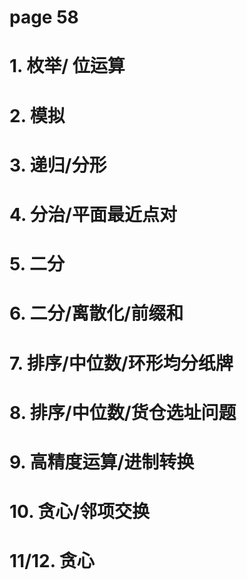 # page 58

# 1. 枚举/ 位运算
# 2. 模拟
# 3. 递归/分形
# 4. 分治/平面最近点对
# 5. 二分
# 6. 二分/离散化/前缀和
# 7. 排序/中位数/环形均分纸牌
# 8. 排序/中位数/货仓选址问题
# 9. 高精度运算/进制转换
# 10. 贪心/邻项交换
# 11/12. 贪心